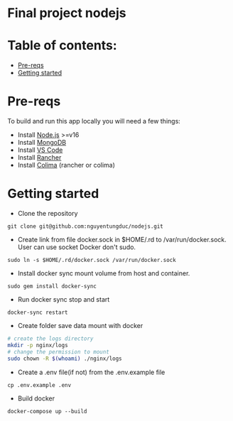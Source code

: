 # Final project nodejs



# Table of contents:

- [Pre-reqs](#pre-reqs)
- [Getting started](#getting-started)

# Pre-reqs
To build and run this app locally you will need a few things:
- Install [Node.js](https://nodejs.org/en/) >=v16
- Install [MongoDB](https://docs.mongodb.com/manual/installation/)
- Install [VS Code](https://code.visualstudio.com/)
- Install [Rancher](https://github.com/rancher-sandbox/rancher-desktop/releases)
- Install [Colima](https://github.com/abiosoft/colima) (rancher or colima)


# Getting started
- Clone the repository
```
git clone git@github.com:nguyentungduc/nodejs.git
```
- Create link from file docker.sock in $HOME/.rd to /var/run/docker.sock. User can use socket Docker don't sudo.
```
sudo ln -s $HOME/.rd/docker.sock /var/run/docker.sock
```
- Install docker sync mount volume from host and container.
```
sudo gem install docker-sync
```
- Run docker sync stop and start
```
docker-sync restart
```
- Create folder save data mount with docker
```bash
# create the logs directory
mkdir -p nginx/logs
# change the permission to mount
sudo chown -R $(whoami) ./nginx/logs
```
- Create a .env file(if not) from the .env.example file
```
cp .env.example .env
```
- Build docker
```
docker-compose up --build
```
